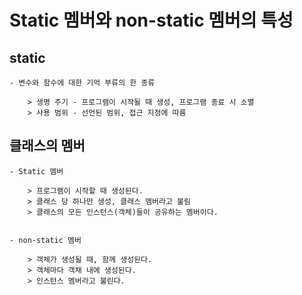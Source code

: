 # Static 멤버와 non-static 멤버의 특성

## static

    - 변수와 함수에 대한 기억 부류의 한 종류

        > 생명 주기 - 프로그램이 시작될 때 생성, 프로그램 종료 시 소멸
        > 사용 범위 - 선언된 범위, 접근 지정에 따름

## 클래스의 멤버

    - Static 멤버

        > 프로그램이 시작할 때 생성된다.
        > 클래스 당 하나만 생성, 클래스 멤버라고 불림
        > 클래스의 모든 인스턴스(객체)들이 공유하는 멤버이다.


    - non-static 멤버

        > 객체가 생성될 때, 함께 생성된다.
        > 객체마다 객채 내에 생성된다.
        > 인스턴스 멤버라고 불린다.